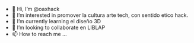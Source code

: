 - 👋 Hi, I’m @oaxhack
- 👀 I’m interested in promover la cultura arte tech, con sentido etico hack.
- 🌱 I’m currently learning el diseño 3D
- 💞️ I’m looking to collaborate en LIBLAP
- 📫 How to reach me ...

<!---
oaxhack/oaxhack is a ✨ special ✨ repository because its `README.md` (this file) appears on your GitHub profile.
You can click the Preview link to take a look at your changes.
--->
